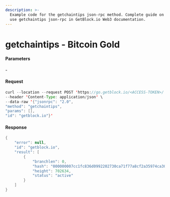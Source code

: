 ```yaml
---
description: >-
  Example code for the getchaintips json-rpc method. Сomplete guide on how to
  use getchaintips json-rpc in GetBlock.io Web3 documentation.
---
```


# getchaintips - Bitcoin Gold

#### Parameters

\-

#### Request

```java
curl --location --request POST 'https://go.getblock.io/<ACCESS-TOKEN>/' \
--header 'Content-Type: application/json' \
--data-raw '{"jsonrpc": "2.0",
"method": "getchaintips",
"params": [],
"id": "getblock.io"}'
```

#### Response

```java
{
    "error": null,
    "id": "getblock.io",
    "result": [
        {
            "branchlen": 0,
            "hash": "000000007cc1fc836d0992202730ca71f77a8cf2a35974ca300dadbf8bc1e090",
            "height": 702634,
            "status": "active"
        }
    ]
}
```
